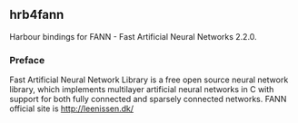 ## hrb4fann

Harbour bindings for FANN - Fast Artificial Neural Networks 2.2.0.

### Preface

Fast Artificial Neural Network Library is a free open source neural network library, which implements multilayer artificial neural networks in C with support for both fully connected and sparsely connected networks.
FANN official site is http://leenissen.dk/
